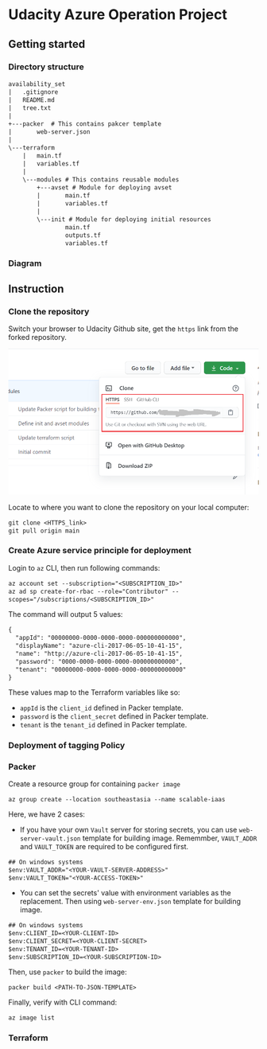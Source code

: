 # Udacity Azure Operation Project

## Getting started
### Directory structure
```
availability_set
|   .gitignore
|   README.md
|   tree.txt
|   
+---packer  # This contains pakcer template 
|       web-server.json
|       
\---terraform
    |   main.tf 
    |   variables.tf
    |   
    \---modules # This contains reusable modules
        +---avset # Module for deploying avset
        |       main.tf
        |       variables.tf
        |       
        \---init # Module for deploying initial resources
                main.tf
                outputs.tf
                variables.tf
```
### Diagram

## Instruction
### Clone the repository
Switch your browser to Udacity Github site, get the `https` link from the forked repository.

![Get HTTPS link](./images/https_link.png)

Locate to where you want to clone the repository on your local computer:
```
git clone <HTTPS_link>
git pull origin main
```

### Create Azure service principle for deployment
Login to `az` CLI, then run following commands:
```
az account set --subscription="<SUBSCRIPTION_ID>"
az ad sp create-for-rbac --role="Contributor" --scopes="/subscriptions/<SUBSCRIPTION_ID>"
```

The command will output 5 values:
```
{
  "appId": "00000000-0000-0000-0000-000000000000",
  "displayName": "azure-cli-2017-06-05-10-41-15",
  "name": "http://azure-cli-2017-06-05-10-41-15",
  "password": "0000-0000-0000-0000-000000000000",
  "tenant": "00000000-0000-0000-0000-000000000000"
}
```
These values map to the Terraform variables like so:
- `appId` is the `client_id` defined in Packer template.
- `password` is the `client_secret` defined in Packer template.
- `tenant` is the `tenant_id` defined in Packer template.

### Deployment of tagging Policy

### Packer
Create a resource group for containing `packer image`
```
az group create --location southeastasia --name scalable-iaas
```
Here, we have 2 cases:
- If you have your own `Vault` server for storing secrets, you can use `web-server-vault.json` template for building image. Rememmber, `VAULT_ADDR` and `VAULT_TOKEN` are required to be configured first.
```
## On windows systems
$env:VAULT_ADDR="<YOUR-VAULT-SERVER-ADDRESS>"
$env:VAULT_TOKEN="<YOUR-ACCESS-TOKEN>"
```
- You can set the secrets' value with environment variables as the replacement. Then using `web-server-env.json` template for building image.
```
## On windows systems
$env:CLIENT_ID=<YOUR-CLIENT-ID>
$env:CLIENT_SECRET=<YOUR-CLIENT-SECRET>
$env:TENANT_ID=<YOUR-TENANT-ID>
$env:SUBSCRIPTION_ID=<YOUR-SUBSCRIPTION-ID>
```
Then, use `packer` to build the image:
```
packer build <PATH-TO-JSON-TEMPLATE>
```
Finally, verify with CLI command:
```
az image list
```

### Terraform
